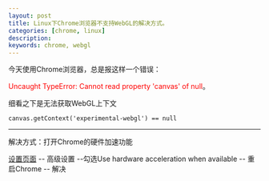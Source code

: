 ```yaml
---
layout: post
title: Linux下Chrome浏览器不支持WebGL的解决方式。
categories: [chrome, linux]
description: 
keywords: chrome, webgl
---
```


今天使用Chrome浏览器，总是报这样一个错误：  

<span style='color:red'>Uncaught TypeError: Cannot read property 'canvas' of null</span>。  

细看之下是无法获取WebGL上下文
```
canvas.getContext('experimental-webgl') == null
```

---
解决方式：打开Chrome的硬件加速功能

[设置页面](chrome://settings/) -- 高级设置 --勾选Use hardware acceleration when available -- 重启Chrome -- 解决
